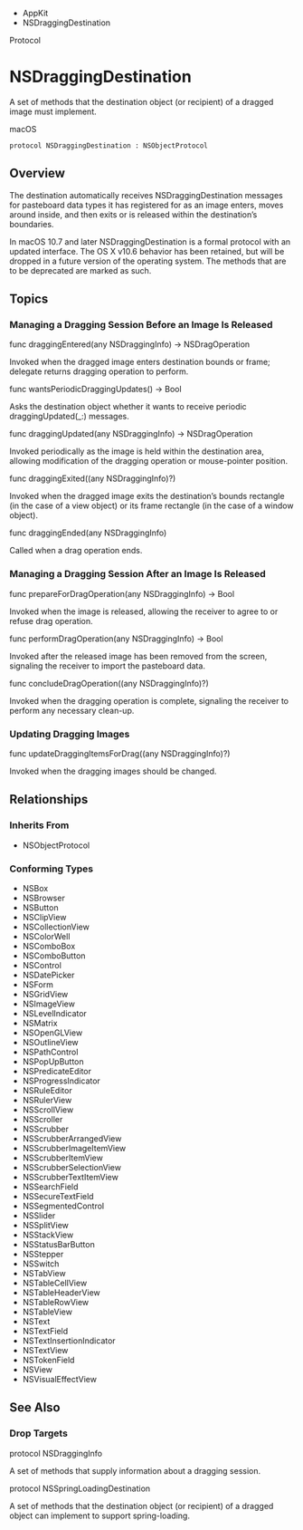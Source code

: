

- AppKit
-  NSDraggingDestination 

Protocol

# NSDraggingDestination

A set of methods that the destination object (or recipient) of a dragged image must implement.

macOS

``` source
protocol NSDraggingDestination : NSObjectProtocol
```

## Overview

The destination automatically receives NSDraggingDestination messages for pasteboard data types it has registered for as an image enters, moves around inside, and then exits or is released within the destination’s boundaries.

In macOS 10.7 and later NSDraggingDestination is a formal protocol with an updated interface. The OS X v10.6 behavior has been retained, but will be dropped in a future version of the operating system. The methods that are to be deprecated are marked as such.

## Topics

### Managing a Dragging Session Before an Image Is Released

func draggingEntered(any NSDraggingInfo) -> NSDragOperation

Invoked when the dragged image enters destination bounds or frame; delegate returns dragging operation to perform.

func wantsPeriodicDraggingUpdates() -> Bool

Asks the destination object whether it wants to receive periodic draggingUpdated(_:) messages.

func draggingUpdated(any NSDraggingInfo) -> NSDragOperation

Invoked periodically as the image is held within the destination area, allowing modification of the dragging operation or mouse-pointer position.

func draggingExited((any NSDraggingInfo)?)

Invoked when the dragged image exits the destination’s bounds rectangle (in the case of a view object) or its frame rectangle (in the case of a window object).

func draggingEnded(any NSDraggingInfo)

Called when a drag operation ends.

### Managing a Dragging Session After an Image Is Released

func prepareForDragOperation(any NSDraggingInfo) -> Bool

Invoked when the image is released, allowing the receiver to agree to or refuse drag operation.

func performDragOperation(any NSDraggingInfo) -> Bool

Invoked after the released image has been removed from the screen, signaling the receiver to import the pasteboard data.

func concludeDragOperation((any NSDraggingInfo)?)

Invoked when the dragging operation is complete, signaling the receiver to perform any necessary clean-up.

### Updating Dragging Images

func updateDraggingItemsForDrag((any NSDraggingInfo)?)

Invoked when the dragging images should be changed.

## Relationships

### Inherits From

- NSObjectProtocol

### Conforming Types

- NSBox
- NSBrowser
- NSButton
- NSClipView
- NSCollectionView
- NSColorWell
- NSComboBox
- NSComboButton
- NSControl
- NSDatePicker
- NSForm
- NSGridView
- NSImageView
- NSLevelIndicator
- NSMatrix
- NSOpenGLView
- NSOutlineView
- NSPathControl
- NSPopUpButton
- NSPredicateEditor
- NSProgressIndicator
- NSRuleEditor
- NSRulerView
- NSScrollView
- NSScroller
- NSScrubber
- NSScrubberArrangedView
- NSScrubberImageItemView
- NSScrubberItemView
- NSScrubberSelectionView
- NSScrubberTextItemView
- NSSearchField
- NSSecureTextField
- NSSegmentedControl
- NSSlider
- NSSplitView
- NSStackView
- NSStatusBarButton
- NSStepper
- NSSwitch
- NSTabView
- NSTableCellView
- NSTableHeaderView
- NSTableRowView
- NSTableView
- NSText
- NSTextField
- NSTextInsertionIndicator
- NSTextView
- NSTokenField
- NSView
- NSVisualEffectView

## See Also

### Drop Targets

protocol NSDraggingInfo

A set of methods that supply information about a dragging session.

protocol NSSpringLoadingDestination

A set of methods that the destination object (or recipient) of a dragged object can implement to support spring-loading.

